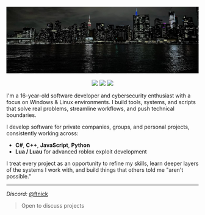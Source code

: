 <p align="center">
  <img src="./assets/header.header.jpg">
</p>

<p align="center">
  <img src="https://img.shields.io/badge/OS-Linux-yellow?style=flat-square"> 
  <img src="https://img.shields.io/badge/Editor-VS%20Code-blue?style=flat-square"> 
  <img src="https://img.shields.io/badge/Languages-C%23%2C%20C%2B%2B%2C%20JS%2C%20Python%2C%20Luau-important?style=flat-square">
</p>

I'm a 16-year-old software developer and cybersecurity enthusiast with a focus on Windows & Linux environments. I build tools, systems, and scripts that solve real problems, streamline workflows, and push technical boundaries.

I develop software for private companies, groups, and personal projects, consistently working across:

- **C#**, **C++**, **JavaScript**, **Python**
- **Lua / Luau** for advanced roblox exploit development

I treat every project as an opportunity to refine my skills, learn deeper layers of the systems I work with, and build things that others told me "aren't possible."

---

*Discord:* [@ftnick](https://discord.com/users/701632642822701057)

> Open to discuss projects
